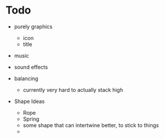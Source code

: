 # Todo

- purely graphics
  - icon
  - title
- music
- sound effects
- balancing
  - currently very hard to actually stack high

- Shape Ideas
  - Rope
  - Spring
  - some shape that can intertwine better, to stick to things
  - 